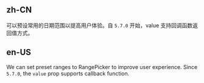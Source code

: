 ## zh-CN

可以预设常用的日期范围以提高用户体验。自 `5.7.0` 开始，value 支持回调函数返回值方式。

## en-US

We can set preset ranges to RangePicker to improve user experience. Since `5.7.0`, the `value` prop supports callback function.
